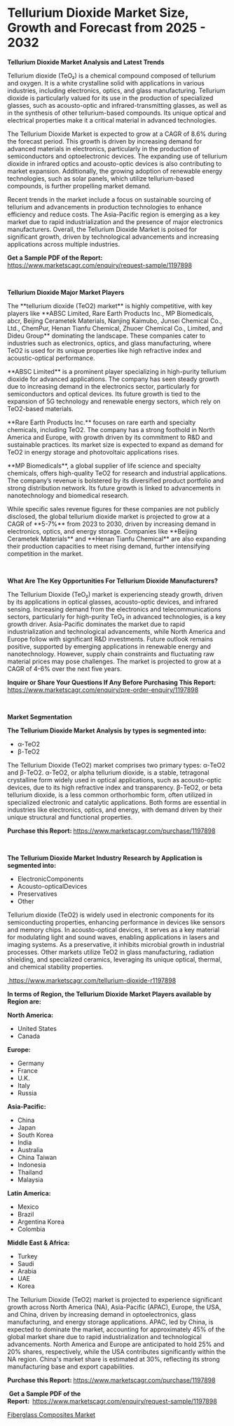 <p><h1>Tellurium Dioxide Market Size, Growth and Forecast from 2025 - 2032</h1></p><p><strong>Tellurium Dioxide Market Analysis and Latest Trends</strong></p>
<p><p>Tellurium dioxide (TeO₂) is a chemical compound composed of tellurium and oxygen. It is a white crystalline solid with applications in various industries, including electronics, optics, and glass manufacturing. Tellurium dioxide is particularly valued for its use in the production of specialized glasses, such as acousto-optic and infrared-transmitting glasses, as well as in the synthesis of other tellurium-based compounds. Its unique optical and electrical properties make it a critical material in advanced technologies.</p><p>The Tellurium Dioxide Market is expected to grow at a CAGR of 8.6% during the forecast period. This growth is driven by increasing demand for advanced materials in electronics, particularly in the production of semiconductors and optoelectronic devices. The expanding use of tellurium dioxide in infrared optics and acousto-optic devices is also contributing to market expansion. Additionally, the growing adoption of renewable energy technologies, such as solar panels, which utilize tellurium-based compounds, is further propelling market demand.</p><p>Recent trends in the market include a focus on sustainable sourcing of tellurium and advancements in production technologies to enhance efficiency and reduce costs. The Asia-Pacific region is emerging as a key market due to rapid industrialization and the presence of major electronics manufacturers. Overall, the Tellurium Dioxide Market is poised for significant growth, driven by technological advancements and increasing applications across multiple industries.</p></p>
<p><strong>Get a Sample PDF of the Report:&nbsp;</strong> <a href="https://www.marketscagr.com/enquiry/request-sample/1197898?utm_campaign=1869&utm_medium=2&utm_source=Github&utm_content=ia&utm_term=25012025&utm_id=tellurium-dioxide">https://www.marketscagr.com/enquiry/request-sample/1197898</a></p>
<p>&nbsp;</p>
<p><strong>Tellurium Dioxide Major Market Players</strong></p>
<p><p>The **tellurium dioxide (TeO2) market** is highly competitive, with key players like **ABSC Limited, Rare Earth Products Inc., MP Biomedicals, abcr, Beijing Cerametek Materials, Nanjing Kaimubo, Junsei Chemical Co., Ltd., ChemPur, Henan Tianfu Chemical, Zhuoer Chemical Co., Limited, and Dideu Group** dominating the landscape. These companies cater to industries such as electronics, optics, and glass manufacturing, where TeO2 is used for its unique properties like high refractive index and acoustic-optical performance.</p><p>**ABSC Limited** is a prominent player specializing in high-purity tellurium dioxide for advanced applications. The company has seen steady growth due to increasing demand in the electronics sector, particularly for semiconductors and optical devices. Its future growth is tied to the expansion of 5G technology and renewable energy sectors, which rely on TeO2-based materials.</p><p>**Rare Earth Products Inc.** focuses on rare earth and specialty chemicals, including TeO2. The company has a strong foothold in North America and Europe, with growth driven by its commitment to R&D and sustainable practices. Its market size is expected to expand as demand for TeO2 in energy storage and photovoltaic applications rises.</p><p>**MP Biomedicals**, a global supplier of life science and specialty chemicals, offers high-quality TeO2 for research and industrial applications. The company’s revenue is bolstered by its diversified product portfolio and strong distribution network. Its future growth is linked to advancements in nanotechnology and biomedical research.</p><p>While specific sales revenue figures for these companies are not publicly disclosed, the global tellurium dioxide market is projected to grow at a CAGR of **5-7%** from 2023 to 2030, driven by increasing demand in electronics, optics, and energy storage. Companies like **Beijing Cerametek Materials** and **Henan Tianfu Chemical** are also expanding their production capacities to meet rising demand, further intensifying competition in the market.</p></p>
<p>&nbsp;</p>
<p><strong>What Are The Key Opportunities For Tellurium Dioxide Manufacturers?</strong></p>
<p><p>The Tellurium Dioxide (TeO₂) market is experiencing steady growth, driven by its applications in optical glasses, acousto-optic devices, and infrared sensing. Increasing demand from the electronics and telecommunications sectors, particularly for high-purity TeO₂ in advanced technologies, is a key growth driver. Asia-Pacific dominates the market due to rapid industrialization and technological advancements, while North America and Europe follow with significant R&D investments. Future outlook remains positive, supported by emerging applications in renewable energy and nanotechnology. However, supply chain constraints and fluctuating raw material prices may pose challenges. The market is projected to grow at a CAGR of 4-6% over the next five years.</p></p>
<p><strong>Inquire or Share Your Questions If Any Before Purchasing This Report:</strong> <a href="https://www.marketscagr.com/enquiry/pre-order-enquiry/1197898?utm_campaign=1869&utm_medium=2&utm_source=Github&utm_content=ia&utm_term=25012025&utm_id=tellurium-dioxide">https://www.marketscagr.com/enquiry/pre-order-enquiry/1197898</a></p>
<p>&nbsp;</p>
<p><strong>Market Segmentation</strong></p>
<p><strong>The Tellurium Dioxide Market Analysis by types is segmented into:</strong></p>
<p><ul><li>α-TeO2</li><li>β-TeO2</li></ul></p>
<p><p>The Tellurium Dioxide (TeO2) market comprises two primary types: α-TeO2 and β-TeO2. α-TeO2, or alpha tellurium dioxide, is a stable, tetragonal crystalline form widely used in optical applications, such as acousto-optic devices, due to its high refractive index and transparency. β-TeO2, or beta tellurium dioxide, is a less common orthorhombic form, often utilized in specialized electronic and catalytic applications. Both forms are essential in industries like electronics, optics, and energy, with demand driven by their unique structural and functional properties.</p></p>
<p><strong>Purchase this Report:&nbsp;</strong><a href="https://www.marketscagr.com/purchase/1197898?utm_campaign=1869&utm_medium=2&utm_source=Github&utm_content=ia&utm_term=25012025&utm_id=tellurium-dioxide">https://www.marketscagr.com/purchase/1197898</a></p>
<p>&nbsp;</p>
<p><strong>The Tellurium Dioxide Market Industry Research by Application is segmented into:</strong></p>
<p><ul><li>ElectronicComponents</li><li>Acousto-opticalDevices</li><li>Preservatives</li><li>Other</li></ul></p>
<p><p>Tellurium dioxide (TeO2) is widely used in electronic components for its semiconducting properties, enhancing performance in devices like sensors and memory chips. In acousto-optical devices, it serves as a key material for modulating light and sound waves, enabling applications in lasers and imaging systems. As a preservative, it inhibits microbial growth in industrial processes. Other markets utilize TeO2 in glass manufacturing, radiation shielding, and specialized ceramics, leveraging its unique optical, thermal, and chemical stability properties.</p></p>
<p><a href="https://www.marketscagr.com/tellurium-dioxide-r1197898?utm_campaign=1869&utm_medium=2&utm_source=Github&utm_content=ia&utm_term=25012025&utm_id=tellurium-dioxide">&nbsp;https://www.marketscagr.com/tellurium-dioxide-r1197898</a></p>
<p><strong>In terms of Region, the Tellurium Dioxide Market Players available by Region are:</strong></p>
<p>
    <p> <strong> North America: </strong>
        <ul>
            <li>United States</li>
            <li>Canada</li>
        </ul>
        </p> 
    <p> <strong> Europe: </strong>
        <ul>
            <li>Germany</li>
            <li>France</li>
            <li>U.K.</li>
            <li>Italy</li>
            <li>Russia</li>
        </ul>
        </p> 
    <p> <strong> Asia-Pacific: </strong>
        <ul>
            <li>China</li>
            <li>Japan</li>
            <li>South Korea</li>
            <li>India</li>
            <li>Australia</li>
            <li>China Taiwan</li>
            <li>Indonesia</li>
            <li>Thailand</li>
            <li>Malaysia</li>
        </ul>
        </p> 
    <p> <strong> Latin America: </strong>
        <ul>
            <li>Mexico</li>
            <li>Brazil</li>
            <li>Argentina Korea</li>
            <li>Colombia</li>
        </ul>
        </p> 
    <p> <strong> Middle East & Africa: </strong>
        <ul>
            <li>Turkey</li>
            <li>Saudi</li>
            <li>Arabia</li>
            <li>UAE</li>
            <li>Korea</li>
        </ul>
    </p>
    </p>
<p><p>The Tellurium Dioxide (TeO2) market is projected to experience significant growth across North America (NA), Asia-Pacific (APAC), Europe, the USA, and China, driven by increasing demand in optoelectronics, glass manufacturing, and energy storage applications. APAC, led by China, is expected to dominate the market, accounting for approximately 45% of the global market share due to rapid industrialization and technological advancements. North America and Europe are anticipated to hold 25% and 20% shares, respectively, while the USA contributes significantly within the NA region. China's market share is estimated at 30%, reflecting its strong manufacturing base and export capabilities.</p></p>
<p><strong>Purchase this Report: </strong><a href="https://www.marketscagr.com/purchase/1197898?utm_campaign=1869&utm_medium=2&utm_source=Github&utm_content=ia&utm_term=25012025&utm_id=tellurium-dioxide">https://www.marketscagr.com/purchase/1197898</a></p>
<p>&nbsp;<strong>Get a Sample PDF of the Report:&nbsp;&nbsp;</strong><a href="https://www.marketscagr.com/enquiry/request-sample/1197898?utm_campaign=1869&utm_medium=2&utm_source=Github&utm_content=ia&utm_term=25012025&utm_id=tellurium-dioxide">https://www.marketscagr.com/enquiry/request-sample/1197898</a></p>
<p><strong></strong></p>
<p><p><a href="https://github.com/CliffMedina6/Market-Research-Report-List-7/blob/main/fiberglass-composites-market.md?utm_campaign=1869&utm_medium=2&utm_source=Github&utm_content=ia&utm_term=25012025&utm_id=tellurium-dioxide">Fiberglass Composites Market</a></p></p>